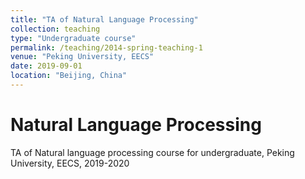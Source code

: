 ```yaml
---
title: "TA of Natural Language Processing"
collection: teaching
type: "Undergraduate course"
permalink: /teaching/2014-spring-teaching-1
venue: "Peking University, EECS"
date: 2019-09-01
location: "Beijing, China"
---
```

<!-- 
TA of Natural language processing course for undergraduate, Peking University, 2019-2020 -->

Natural Language Processing
======
TA of Natural language processing course for undergraduate, Peking University, EECS, 2019-2020
